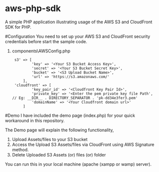 # aws-php-sdk
A simple PHP application illustrating usage of the AWS S3 and CloudFront SDK for PHP.

#Configuration
You need to set up your AWS S3 and CloudFront security credentials before start the sample code. 

1) components\AWSConfig.php 

		s3' => [    
		        'key' => '<Your S3 Bucket Access Key>',
		        'secret' => '<Your S3 Bucket Secret Key>',
		        'bucket' => '<S3 Upload Bucket Name>', 
		        'url' => 'https://s3.amazonaws.com/'
		    ],		    
		'cloudfront' => [
		        'key_pair_id' => '<Cloudfront Key Pair Id>',
		        'private_key' => '<Enter the pem private key file Path', // Eg: __DIR__ . DIRECTORY_SEPARATOR . 'pk-dd34e3fer3.pem'
		        'domainName' => '<Your Cloudfront domain url>'
		    ]
			

#Demo
I have included the demo page (index.php) for your quick workaround in this repository. 

The Demo page will explain the following functionality, 

1) Upload Assets/files to your S3 bucket 
2) Access the Upload S3 Assets/files via CloudFront using AWS Signature method.
3) Delete Uploaded S3 Assets (or) files (or) folder

You can run this in your local machine (apache (xampp or wamp) server). 